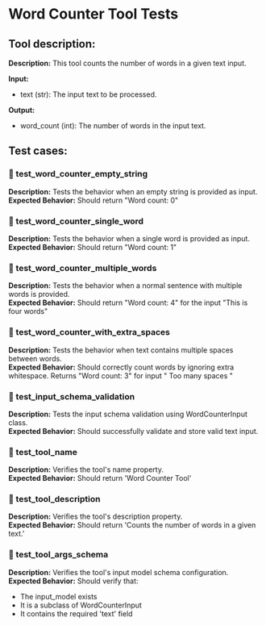 # Word Counter Tool Tests

## Tool description:
**Description:** This tool counts the number of words in a given text input.

**Input:**
- text (str): The input text to be processed.

**Output:**
- word_count (int): The number of words in the input text.

## Test cases:

### 🤖 test_word_counter_empty_string
**Description:** Tests the behavior when an empty string is provided as input.  
**Expected Behavior:** Should return "Word count: 0"

### 🤖 test_word_counter_single_word
**Description:** Tests the behavior when a single word is provided as input.  
**Expected Behavior:** Should return "Word count: 1"

### 🤖 test_word_counter_multiple_words
**Description:** Tests the behavior when a normal sentence with multiple words is provided.  
**Expected Behavior:** Should return "Word count: 4" for the input "This is four words"

### 🤖 test_word_counter_with_extra_spaces
**Description:** Tests the behavior when text contains multiple spaces between words.  
**Expected Behavior:** Should correctly count words by ignoring extra whitespace. Returns "Word count: 3" for input "   Too    many   spaces   "

### 🤖 test_input_schema_validation
**Description:** Tests the input schema validation using WordCounterInput class.  
**Expected Behavior:** Should successfully validate and store valid text input.

### 🤖 test_tool_name
**Description:** Verifies the tool's name property.  
**Expected Behavior:** Should return 'Word Counter Tool'

### 🤖 test_tool_description
**Description:** Verifies the tool's description property.  
**Expected Behavior:** Should return 'Counts the number of words in a given text.'

### 🤖 test_tool_args_schema
**Description:** Verifies the tool's input model schema configuration.  
**Expected Behavior:** Should verify that:
- The input_model exists
- It is a subclass of WordCounterInput
- It contains the required 'text' field